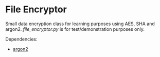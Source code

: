 # File Encryptor

Small data encryption class for learning purposes using AES, SHA and argon2.
*file_encryptor.py* is for test/demonstration purposes only.

Dependencies:
* [argon2](https://pypi.python.org/pypi/argon2)
